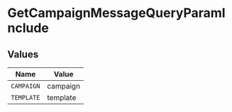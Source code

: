 # GetCampaignMessageQueryParamInclude


## Values

| Name       | Value      |
| ---------- | ---------- |
| `CAMPAIGN` | campaign   |
| `TEMPLATE` | template   |